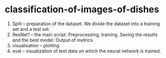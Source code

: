 # classification-of-images-of-dishes
1. Split – preparation of the dataset. We divide the dataset into a training set and a test set.
2. ResNet1 – the main script. Preprocessing, training. Saving the results and the best model. Output of metrics
3. visualisation – plotting
4. eval – visualization of text data on which the neural network is trained.

